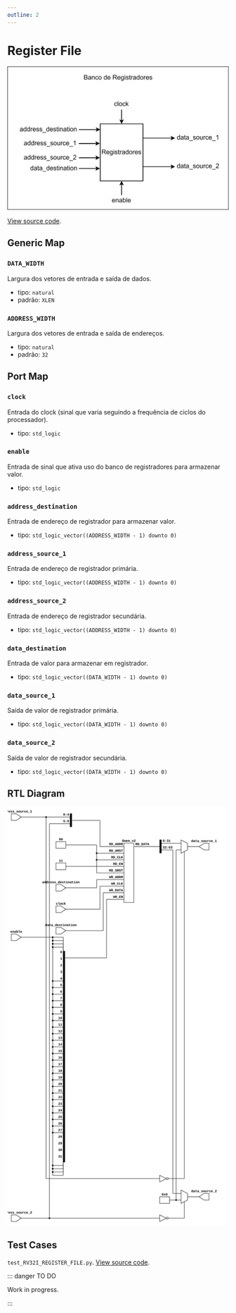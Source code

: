 ```yaml
---
outline: 2
---
```


# Register File <Badge type="info" text="RV32I_REGISTER_FILE.vhd"/>

![Register File Logic Gate Diagram](../../public/images/referencia/componentes/rv32i_register_file.drawio.svg)

[View source code](https://github.com/pfeinsper/24a-CTI-RISCV/blob/main/src/RV32I_REGISTER_FILE.vhd).

## Generic Map

### `DATA_WIDTH`

Largura dos vetores de entrada e saída de dados.

- tipo: `natural`
- padrão: `XLEN`

### `ADDRESS_WIDTH`

Largura dos vetores de entrada e saída de endereços.

- tipo: `natural`
- padrão: `32`

## Port Map

### `clock`

Entrada do clock (sinal que varia seguindo a frequência de ciclos do
processador).

- tipo: `std_logic`

### `enable`

Entrada de sinal que ativa uso do banco de registradores para armazenar valor.

- tipo: `std_logic`

### `address_destination`

Entrada de endereço de registrador para armazenar valor.

- tipo: `std_logic_vector((ADDRESS_WIDTH - 1) downto 0)`

### `address_source_1`

Entrada de endereço de registrador primária.

- tipo: `std_logic_vector((ADDRESS_WIDTH - 1) downto 0)`

### `address_source_2`

Entrada de endereço de registrador secundária.

- tipo: `std_logic_vector((ADDRESS_WIDTH - 1) downto 0)`

### `data_destination`

Entrada de valor para armazenar em registrador.

- tipo: `std_logic_vector((DATA_WIDTH - 1) downto 0)`

### `data_source_1`

Saída de valor de registrador primária.

- tipo: `std_logic_vector((DATA_WIDTH - 1) downto 0)`

### `data_source_2`

Saída de valor de registrador secundária.

- tipo: `std_logic_vector((DATA_WIDTH - 1) downto 0)`

## RTL Diagram

![Register File RTL Diagram](../../public/images/referencia/componentes/rv32i_register_file_netlist.svg)

## Test Cases

`test_RV32I_REGISTER_FILE.py`.
[View source code](https://github.com/pfeinsper/24a-CTI-RISCV/blob/main/test/test_RV32I_REGISTER_FILE.py).

::: danger TO DO

Work in progress.

:::
